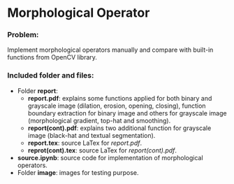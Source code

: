 # Morphological Operator
### Problem: 
Implement morphological operators manually and compare with built-in functions from OpenCV library.

### Included folder and files:
  - Folder **report**:
    * **report.pdf**: explains some functions applied for both binary and grayscale image (dilation, erosion, opening, closing),  function boundary extraction for binary image and others for grayscale image (morphological gradient, top-hat and smoothing).
    * **report(cont).pdf**: explains two additional function for grayscale image (black-hat and textual segmentation).
    * **report.tex**: source LaTex for _report.pdf_.
    * **reprot(cont).tex**: source LaTex for _report(cont).pdf_.
  - **source.ipynb**: source code for implementation of morphological operators.
  - Folder **image**: images for testing purpose.
